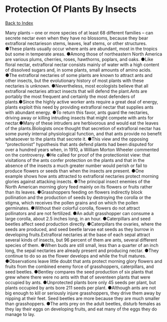 # Protection Of Plants By Insects
[Back to Index](https://github.com/windows10010/tpoExtractor/blob/master/README.md)

Many plants – one or more species of at least 68 different families – can secrete nectar even when they have no blossoms, because they bear extrafloral nectarieson stems, leaves, leaf stems, or other structures. ●These plants usually occur where ants are abundant, most in the tropics but some in temperate areas. ●Among those of northeastern North America are various plums, cherries, roses, hawthorns, poplars, and oaks. ●Like floral nectar, extrafloral nectar consists mainly of water with a high content of dissolved sugars and, in some plants, small amounts of amino acids. ●The extrafloral nectaries of some plants are known to attract ants and other insects, but the evolutionary history of most plants with these nectaries is unknown. ●Nevertheless, most ecologists believe that all extrafloral nectaries attract insects that will defend the plant.Ants are portably the most frequent and certainly the most defenders of plants.●Since the highly active worker ants require a great deal of energy, plants exploit this need by providing extrafloral nectar that supplies ants with abundant energy. ●To return this favor, ants guard the nectaries, driving away or killing intruding insects that might compete with ants for nectar.●Many of these intruders are herbivorous and would eat the leaves of the plants.Biologists once thought that secretion of extrafloral nectar has some purely internal physiological function, and that ants provide no benefit whatsoever to the plants that secrete it. ●This view and the opposing “protectionist” hypothesis that ants defend plants had been disputed for over a hundred years when, in 1910, a William Morton Wheeler commented on the controversy. ●He called for proof of the protectionist view: that visitations of the ants confer protection on the plants and that in the absence of the insects a much greater number would perish or fail to produce flowers or seeds than when the insects are present. ●One example shows how ants attracted to extrafloral nectaries protect morning glories against attacking insects. ●The principal insect enemies of the North American morning glory feed mainly on its flowers or fruits rather than its leaves. ●Grasshoppers feeding on flowers indirectly block pollination and the production of seeds by destroying the corolla or the stigma, which receives the pollen grains and on which the pollen germinates. ●Without their colorful corolla, flowers do not attract pollinators and are not fertilized. ●An adult grasshopper can consume a large corolla, about 2.5 inches long, in an hour. ●Caterpillars and seed beetles affect seed production directly. ●Caterpillars the ovaries, where the seeds are produced, and seed beetle larvae eat seeds as they burrow in developing fruits.Extrafloral nectaries at the base of each sepal attract several kinds of insects, but 96 percent of them are ants, several different species of them. ●When buds are still small, less than a quarter of an inch long, the sepal nectaries are already present and producing nectar. ●They continue to do so as the flower develops and while the fruit matures. ●Observations leave little doubt that ants protect morning glory flowers and fruits from the combined enemy force of grasshoppers, caterpillars, and seed beetles. ●Bentley compares the seed production of six plants that grew where there were no ants with that of seventeen plants that were occupied by ants. ●Unprotected plants bore only 45 seeds per plant, but plants occupied by ants bore 211 seeds per plant. ●Although ants are not big enough to kill or seriously injure grasshoppers, they drive them away by nipping at their feet. Seed beetles are more because they are much smaller than grasshoppers. ●The ants prey on the adult beetles, disturb females as they lay their eggs on developing fruits, and eat many of the eggs they do manage to lay.